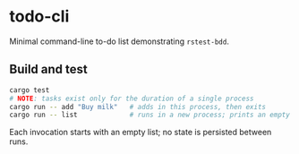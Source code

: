 # todo-cli

Minimal command-line to-do list demonstrating `rstest-bdd`.

## Build and test

```bash
cargo test
# NOTE: tasks exist only for the duration of a single process
cargo run -- add "Buy milk"   # adds in this process, then exits
cargo run -- list             # runs in a new process; prints an empty list
```

Each invocation starts with an empty list; no state is persisted between runs.
